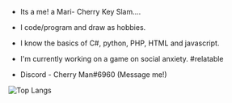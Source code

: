 - Its a me! a Mari- Cherry Key Slam....

- I code/program and draw as hobbies.

- I know  the basics of C#, python, PHP, HTML and javascript.

- I'm currently working on a game on social anxiety. #relatable

- Discord - Cherry Man#6960 (Message me!)

![Top Langs](https://github-readme-stats.vercel.app/api/top-langs/?username=cherrykeyslam)
